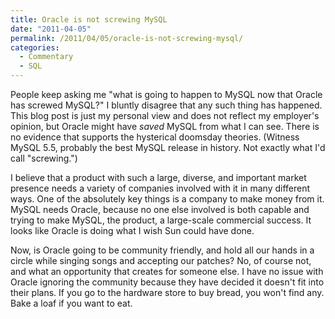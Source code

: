 ```yaml
---
title: Oracle is not screwing MySQL
date: "2011-04-05"
permalink: /2011/04/05/oracle-is-not-screwing-mysql/
categories:
  - Commentary
  - SQL
---
```

People keep asking me "what is going to happen to MySQL now that Oracle has screwed MySQL?" I bluntly disagree that any such thing has happened. This blog post is just my personal view and does not reflect my employer's opinion, but Oracle might have *saved* MySQL from what I can see. There is no evidence that supports the hysterical doomsday theories. (Witness MySQL 5.5, probably the best MySQL release in history. Not exactly what I'd call "screwing.")

I believe that a product with such a large, diverse, and important market presence needs a variety of companies involved with it in many different ways. One of the absolutely key things is a company to make money from it. MySQL needs Oracle, because no one else involved is both capable and trying to make MySQL, the product, a large-scale commercial success. It looks like Oracle is doing what I wish Sun could have done.

Now, is Oracle going to be community friendly, and hold all our hands in a circle while singing songs and accepting our patches? No, of course not, and what an opportunity that creates for someone else. I have no issue with Oracle ignoring the community because they have decided it doesn't fit into their plans. If you go to the hardware store to buy bread, you won't find any. Bake a loaf if you want to eat.
